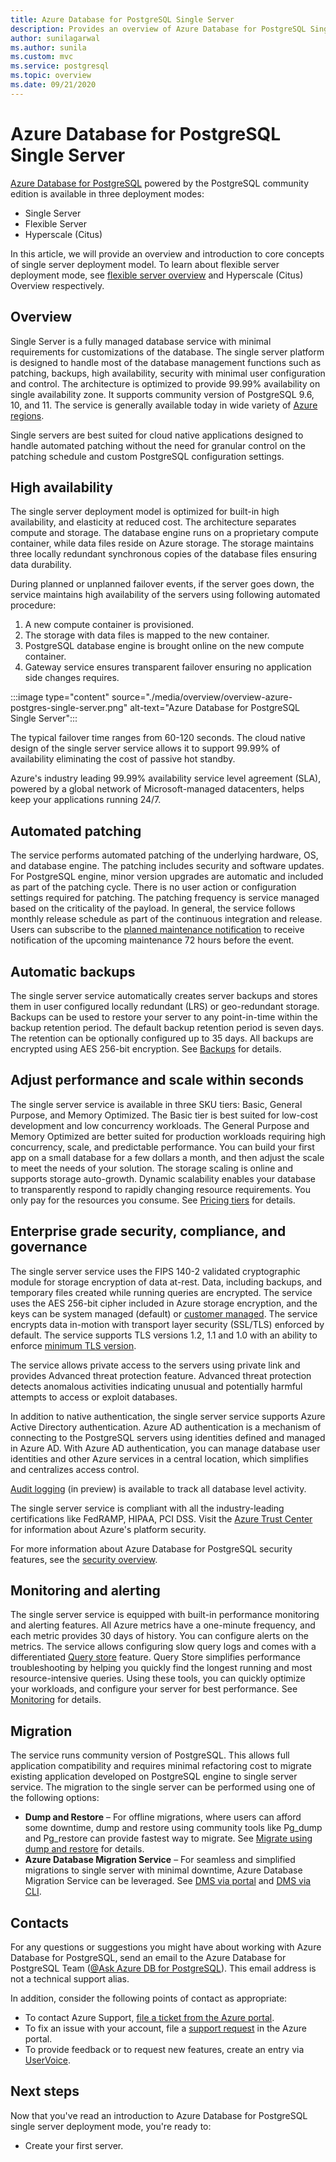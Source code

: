 ```yaml
---
title: Azure Database for PostgreSQL Single Server
description: Provides an overview of Azure Database for PostgreSQL Single Server.
author: sunilagarwal
ms.author: sunila
ms.custom: mvc
ms.service: postgresql
ms.topic: overview
ms.date: 09/21/2020
---
```

# Azure Database for PostgreSQL Single Server

[Azure Database for PostgreSQL](./overview.md) powered by the PostgreSQL community edition is available in three deployment modes:

- Single Server
- Flexible Server
- Hyperscale (Citus)

In this article, we will provide an overview and introduction to core concepts of single server deployment model. To learn about flexible server deployment mode, see [flexible server overview](./flexible-server/overview.md) and Hyperscale (Citus) Overview respectively.

## Overview

Single Server is a fully managed database service with minimal requirements for customizations of the database. The single server platform is designed to handle most of the database management functions such as patching, backups, high availability, security with minimal user configuration and control. The architecture is optimized to provide 99.99% availability on single availability zone. It supports community version of PostgreSQL 9.6, 10, and 11. The service is generally available today in wide variety of [Azure regions](https://azure.microsoft.com/global-infrastructure/services/).

Single servers are best suited for cloud native applications designed to handle automated patching without the need for granular control on the patching schedule and custom PostgreSQL configuration settings.

## High availability

The single server deployment model is optimized for built-in high availability, and elasticity at reduced cost. The architecture separates compute and storage. The database engine runs on a proprietary compute container, while data files reside on Azure storage. The storage maintains three locally redundant synchronous copies of the database files ensuring data durability.

During planned or unplanned failover events, if the server goes down, the service maintains high availability of the servers using following automated procedure:

1. A new compute container is provisioned.
2. The storage with data files is mapped to the new container.
3. PostgreSQL database engine is brought online on the new compute container.
4. Gateway service ensures transparent failover ensuring no application side changes requires.
   
 :::image type="content" source="./media/overview/overview-azure-postgres-single-server.png" alt-text="Azure Database for PostgreSQL Single Server":::

The typical failover time ranges from 60-120 seconds. The cloud native design of the single server service allows it to support 99.99% of availability eliminating the cost of passive hot standby.

Azure's industry leading 99.99% availability service level agreement (SLA), powered by a global network of Microsoft-managed datacenters, helps keep your applications running 24/7.

## Automated patching

The service performs automated patching of the underlying hardware, OS, and database engine. The patching includes security and software updates. For PostgreSQL engine, minor version upgrades are automatic and included as part of the patching cycle. There is no user action or configuration settings required for patching. The patching frequency is service managed based on the criticality of the payload. In general, the service follows monthly release schedule as part of the continuous integration and release. Users can subscribe to the [planned maintenance notification]() to receive notification of the upcoming maintenance 72 hours before the event.

## Automatic backups

The single server service automatically creates server backups and stores them in user configured locally redundant (LRS) or geo-redundant storage. Backups can be used to restore your server to any point-in-time within the backup retention period. The default backup retention period is seven days. The retention can be optionally configured up to 35 days. All backups are encrypted using AES 256-bit encryption. See [Backups](./concepts-backup.md) for details.

## Adjust performance and scale within seconds

The single server service is available in three SKU tiers: Basic, General Purpose, and Memory Optimized. The Basic tier is best suited for low-cost development and low concurrency workloads. The General Purpose and Memory Optimized are better suited for production workloads requiring high concurrency, scale, and predictable performance. You can build your first app on a small database for a few dollars a month, and then adjust the scale to meet the needs of your solution. The storage scaling is online and supports storage auto-growth. Dynamic scalability enables your database to transparently respond to rapidly changing resource requirements. You only pay for the resources you consume. See [Pricing tiers]() for details.

## Enterprise grade security, compliance, and governance

The single server service uses the FIPS 140-2 validated cryptographic module for storage encryption of data at-rest. Data, including backups, and temporary files created while running queries are encrypted. The service uses the AES 256-bit cipher included in Azure storage encryption, and the keys can be system managed (default) or [customer managed](). The service encrypts data in-motion with transport layer security (SSL/TLS) enforced by default. The service supports TLS versions 1.2, 1.1 and 1.0 with an ability to enforce [minimum TLS version]().

The service allows private access to the servers using private link and provides Advanced threat protection feature. Advanced threat protection detects anomalous activities indicating unusual and potentially harmful attempts to access or exploit databases.

In addition to native authentication, the single server service supports Azure Active Directory authentication. Azure AD authentication is a mechanism of connecting to the PostgreSQL servers using identities defined and managed in Azure AD. With Azure AD authentication, you can manage database user identities and other Azure services in a central location, which simplifies and centralizes access control.

[Audit logging]() (in preview) is available to track all database level activity.

The single server service is compliant with all the industry-leading certifications like FedRAMP, HIPAA, PCI DSS. Visit the [Azure Trust Center]() for information about Azure's platform security.

For more information about Azure Database for PostgreSQL security features, see the [security overview]().

## Monitoring and alerting

The single server service is equipped with built-in performance monitoring and alerting features. All Azure metrics have a one-minute frequency, and each metric provides 30 days of history. You can configure alerts on the metrics. The service allows configuring slow query logs and comes with a differentiated [Query store](./concepts-query-store.md) feature. Query Store simplifies performance troubleshooting by helping you quickly find the longest running and most resource-intensive queries. Using these tools, you can quickly optimize your workloads, and configure your server for best performance. See [Monitoring](./concepts-monitoring.md) for details.

## Migration

The service runs community version of PostgreSQL. This allows full application compatibility and requires minimal refactoring cost to migrate existing application developed on PostgreSQL engine to single server service. The migration to the single server can be performed using one of the following options:

- **Dump and Restore** – For offline migrations, where users can afford some downtime, dump and restore using community tools like Pg_dump and Pg_restore can provide fastest way to migrate. See [Migrate using dump and restore](./howto-migrate-using-dump-and-restore.md) for details.
- **Azure Database Migration Service** – For seamless and simplified migrations to single server with minimal downtime, Azure Database Migration Service can be leveraged. See [DMS via portal](../dms/tutorial-postgresql-azure-postgresql-online-portal.md) and [DMS via CLI](../dms/tutorial-postgresql-azure-postgresql-online.md).

## Contacts

For any questions or suggestions you might have about working with Azure Database for PostgreSQL, send an email to the Azure Database for PostgreSQL Team ([@Ask Azure DB for PostgreSQL](mailto:AskAzureDBforPostgreSQL@service.microsoft.com)). This email address is not a technical support alias.

In addition, consider the following points of contact as appropriate:

- To contact Azure Support, [file a ticket from the Azure portal](https://portal.azure.com/?#blade/Microsoft_Azure_Support/HelpAndSupportBlade).
- To fix an issue with your account, file a [support request](https://ms.portal.azure.com/#blade/Microsoft_Azure_Support/HelpAndSupportBlade/newsupportrequest) in the Azure portal.
- To provide feedback or to request new features, create an entry via [UserVoice](https://feedback.azure.com/d365community/forum/c5e32b97-ee24-ec11-b6e6-000d3a4f0da0).

## Next steps

Now that you've read an introduction to Azure Database for PostgreSQL single server deployment mode, you're ready to:
- Create your first server.
